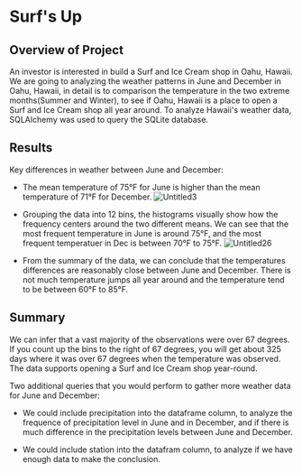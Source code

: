 # Surf's Up

## Overview of Project
An investor is interested in build a Surf and Ice Cream shop in Oahu, Hawaii. We are going to analyzing the weather patterns in June and December in Oahu, Hawaii, in detail is to comparison the temperature in the two extreme months(Summer and Winter), to see if Oahu, Hawaii is a place to open a Surf and Ice Cream shop all year around. To analyze Hawaii's weather data, SQLAlchemy was used to query the SQLite database.


## Results

 Key differences in weather between June and December:
 
- The mean temperature of 75°F for June is higher than the mean temperature of 71°F for December. 
![Untitled3](https://user-images.githubusercontent.com/38533045/137601607-c3fbb2aa-889a-4bf6-bf59-5079ebb64a45.png)



- Grouping the data into 12 bins, the histograms visually show how the frequency centers around the two different means. We can see that the most frequent temperature in June is around 75°F, and the most frequent temperatuer in Dec is between 70°F to 75°F. 
![Untitled26](https://user-images.githubusercontent.com/38533045/137592392-3e183272-99d5-4274-af87-7fde996af814.png)


- From the summary of the data, we can conclude that the temperatures differences are reasonably close between June and December. There is not much temperature jumps all year around and the temperature tend to be between 60°F to 85°F. 

## Summary

We can infer that a vast majority of the observations were over 67 degrees. If you count up the bins to the right of 67 degrees, you will get about 325 days where it was over 67 degrees when the temperature was observed. The data supports opening a Surf and Ice Cream shop year-round.

Two additional queries that you would perform to gather more weather data for June and December:
- We could include precipitation into the dataframe column, to analyze the frequence of precipitation level in June and in December, and if there is much difference in the precipitation levels between June and December.

- We could include station into the datafram column, to analyze if we have enough data to make the conclusion. 
